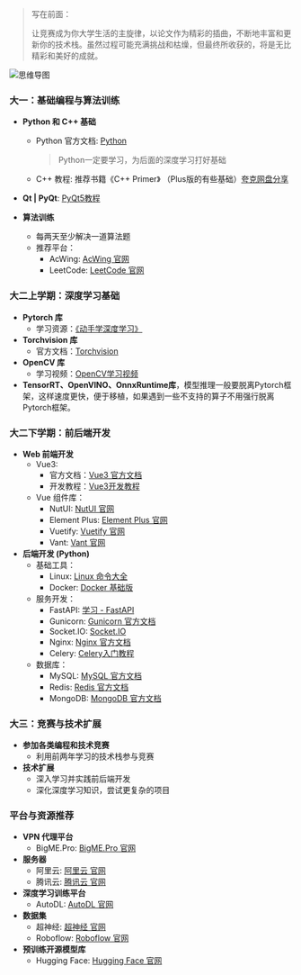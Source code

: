 >   写在前面：
>
>   让竞赛成为你大学生活的主旋律，以论文作为精彩的插曲，不断地丰富和更新你的技术栈。虽然过程可能充满挑战和枯燥，但最终所收获的，将是无比精彩和美好的成就。

![思维导图](C:\Users\make\Desktop\1.png)

### 大一：基础编程与算法训练

- **Python 和 C++ 基础**

    - Python 官方文档: [Python](https://docs.python.org/3/) 

        >   Python一定要学习，为后面的深度学习打好基础

    - C++ 教程: 推荐书籍《C++ Primer》 （Plus版的有些基础）[夸克网盘分享](https://pan.quark.cn/s/1a9050349a64#/list/share)

- **Qt | PyQt**: [PyQt5教程](https://blog.csdn.net/m0_57021623/article/details/123459038)

- **算法训练**

    - 每两天至少解决一道算法题
    - 推荐平台：
        - AcWing: [AcWing 官网](https://www.acwing.com/)
        - LeetCode: [LeetCode 官网](https://leetcode.cn/)

### 大二上学期：深度学习基础

- **Pytorch 库**
    - 学习资源：[《动手学深度学习》](https://zh-v2.d2l.ai/)
- **Torchvision 库**
    - 官方文档：[Torchvision](https://pytorch.org/vision/stable/index.html)
- **OpenCV 库**
    - 学习视频：[OpenCV学习视频](https://www.bilibili.com/video/BV1i54y1m7tw/)
- **TensorRT、OpenVINO、OnnxRuntime库**，模型推理一般要脱离Pytorch框架，这样速度更快，便于移植，如果遇到一些不支持的算子不用强行脱离Pytorch框架。

### 大二下学期：前后端开发

- **Web 前端开发**
    - Vue3:
        - 官方文档：[Vue3 官方文档](https://cn.vuejs.org/examples)
        - 开发教程：[Vue3开发教程](https://blog.csdn.net/weixin_39873136/article/details/123418796)
    - Vue 组件库：
        - NutUI: [NutUI 官网](https://nutui.jd.com/#/)
        - Element Plus: [Element Plus 官网](https://element-plus.org/#/zh-CN)
        - Vuetify: [Vuetify 官网](https://vuetifyjs.com/en/)
        - Vant: [Vant 官网](https://youzan.github.io/vant/#/zh-CN)
- **后端开发 (Python)**
    - 基础工具：
        - Linux: [Linux 命令大全](https://www.linuxcool.com/)
        - Docker: [Docker 基础版](https://zhuanlan.zhihu.com/p/442442997)
    - 服务开发：
        - FastAPI: [学习 - FastAPI](https://fastapi.tiangolo.com/zh/learn/)
        - Gunicorn: [Gunicorn 官方文档](https://gunicorn.org/)
        - Socket.IO: [Socket.IO](https://socket.io/zh-CN/docs/v4/)
        - Nginx: [Nginx 官方文档](https://www.w3ccoo.com/nginx/)
        - Celery: [Celery入门教程](https://blog.csdn.net/youzhouliu/article/details/124239709)
    - 数据库：
        - MySQL: [MySQL 官方文档](https://dev.mysql.com/doc/)
        - Redis: [Redis 官方文档](https://redis.io/documentation)
        - MongoDB: [MongoDB 官方文档](https://docs.mongodb.com/)

### 大三：竞赛与技术扩展

- **参加各类编程和技术竞赛**
    - 利用前两年学习的技术栈参与竞赛
- **技术扩展**
    - 深入学习并实践前后端开发
    - 深化深度学习知识，尝试更复杂的项目

### 平台与资源推荐

- **VPN 代理平台**
    - BigME.Pro: [BigME.Pro 官网](https://www.bigme.pro/)
- **服务器**
    - 阿里云: [阿里云 官网](https://www.aliyun.com/)
    - 腾讯云: [腾讯云 官网](https://cloud.tencent.com/)
- **深度学习训练平台**
    - AutoDL: [AutoDL 官网](https://www.autodl.com/)
- **数据集**
    - 超神经: [超神经 官网](https://www.chaoshenjing.com/)
    - Roboflow: [Roboflow 官网](https://roboflow.com/)
- **预训练开源模型库**
    - Hugging Face: [Hugging Face 官网](https://huggingface.co)

